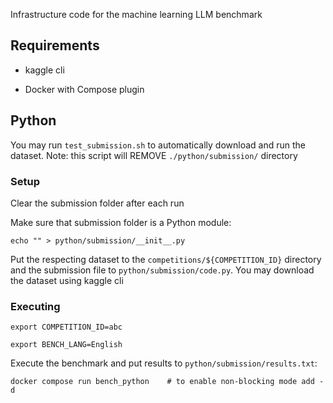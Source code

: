 Infrastructure code for the machine learning LLM benchmark

## Requirements

- kaggle cli

- Docker with Compose plugin

## Python

You may run `test_submission.sh` to automatically download and run the dataset. Note: this script will REMOVE `./python/submission/` directory

### Setup

Clear the submission folder after each run

Make sure that submission folder is a Python module:

`echo "" > python/submission/__init__.py`

Put the respecting dataset to the `competitions/${COMPETITION_ID}` directory and the submission file to `python/submission/code.py`. You may download the dataset using kaggle cli


### Executing

`export COMPETITION_ID=abc`

`export BENCH_LANG=English`

Execute the benchmark and put results to `python/submission/results.txt`:

`docker compose run bench_python    # to enable non-blocking mode add -d`
